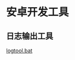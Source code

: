 # 安卓开发工具

## 日志输出工具
[logtool.bat](https://github.com/gf5353/AndroidTools/blob/master/adb/logtool.bat)
